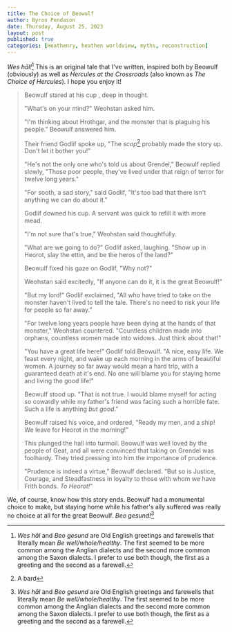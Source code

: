 ```yaml
---
title: The Choice of Beowulf
author: Byron Pendason
date: Thursday, August 25, 2023
layout: post
published: true
categories: [Heathenry, heathen worldview, myths, reconstruction]
---
```


*Wes hāl!*[^1] This is an original tale that I've written, inspired both by Beowulf (obviously) as well as *Hercules at the Crossroads* (also known as *The Choice of Hercules*). I hope you enjoy it!

> Beowulf stared at his cup , deep in thought.
>    
> "What's on your mind?" Weohstan asked him.
>    
> "I'm thinking about Hrothgar, and the monster that is plaguing his people." Beowulf answered him.
>    
> Their friend Godlif spoke up, "The *scop*[^2] probably made the story up. Don't let it bother you!"
>    
> "He's not the only one who's told us about Grendel," Beowulf replied slowly, "Those poor people, they've lived under that reign of terror for twelve long years."
>    
> "For sooth, a sad story," said Godlif, "It's too bad that there isn't anything we can do about it."
>     
> Godlif downed his cup. A servant was quick to refill it with more mead.
>    
> "I'm not sure that's true," Weohstan said thoughtfully.
>    
> "What are we going to do?" Godlif asked, laughing. "Show up in Heorot, slay the ettin, and be the heros of the land?"
>     
> Beowulf fixed his gaze on Godlif, "Why not?"
>     
> Weohstan said excitedly, "If anyone can do it, it is the great Beowulf!"
>     
> "But my lord!" Godlif exclaimed, "All who have tried to take on the monster haven't lived to tell the tale. There's no need to risk your life for people so far away."
>    
> "For twelve long years people have been dying at the hands of that monster," Weohstan countered. "Countless children made into orphans, countless women made into widows. Just think about that!"
>    
> "You have a great life here!" Godlif told Beowulf. "A nice, easy life. We feast every night, and wake up each morning in the arms of beautiful women. A journey so far away would mean a hard trip, with a guaranteed death at it's end. No one will blame you for staying home and living the good life!"
>    
> Beowulf stood up. "That is not true. I would blame myself for acting so cowardly while my father's friend was facing such a horrible fate. Such a life is anything *but good*."
>    
> Beowulf raised his voice, and ordered, "Ready my men, and a ship! We leave for Heorot in the morning!"
>     
> This plunged the hall into turmoil. Beowulf was well loved by the people of Geat, and all were convinced that taking on Grendel was foolhardy. They tried pressing into him the importance of prudence.
>     
> "Prudence is indeed a virtue," Beowulf declared. "But so is Justice, Courage, and Steadfastness in loyalty to those with whom we have Frith bonds. *To Heorot!*"

We, of course, know how this story ends. Beowulf had a monumental choice to make, but staying home while his father's ally suffered was really no choice at all for the great Beowulf. *Beo gesund!*[^1]

[^1]: *Wes hāl* and *Beo gesund* are Old English greetings and farewells that literally mean *Be well/whole/healthy*. The first seemed to be more common among the Anglian dialects and the second more common among the Saxon dialects. I prefer to use both though, the first as a greeting and the second as a farewell.

[^2]: A bard
